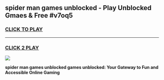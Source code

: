 
## spider man games unblocked - Play Unblocked Gmaes & Free #v7oq5
<h3>
<a href="https://news.freeplayer.one?title=spider_man_games_unblocked&ref=03M">CLICK TO PLAY</a></h3>
<hr>

<h3>
<a href="https://news.freeplayer.one?title=spider_man_games_unblocked&ref=03M">CLICK 2 PLAY</a>
  
</h3>

<a href="https://news.freeplayer.one?title=spider_man_games_unblocked&ref=03M"><img src="https://clearcache.store/games.png"></a>


**spider man games unblocked games unblocked: Your Gateway to Fun and Accessible Online Gaming**
